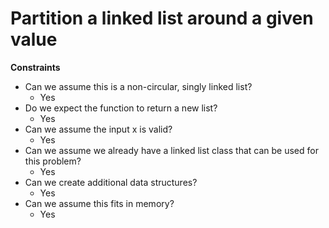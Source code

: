 # Partition a linked list around a given value


**Constraints**

* Can we assume this is a non-circular, singly linked list?
   * Yes
* Do we expect the function to return a new list?
   * Yes
* Can we assume the input x is valid?
   * Yes
* Can we assume we already have a linked list class that can be used for this problem?
   * Yes
* Can we create additional data structures?
   * Yes
* Can we assume this fits in memory?
   * Yes

